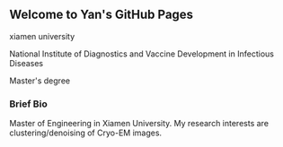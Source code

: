 ## Welcome to Yan's GitHub Pages

xiamen university

National Institute of Diagnostics and Vaccine Development in Infectious Diseases

Master's degree

### Brief Bio

Master of Engineering in Xiamen University. My research interests are clustering/denoising of Cryo-EM images.
